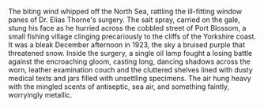 The biting wind whipped off the North Sea, rattling the ill-fitting window panes of Dr. Elias Thorne's surgery.  The salt spray, carried on the gale, stung his face as he hurried across the cobbled street of Port Blossom, a small fishing village clinging precariously to the cliffs of the Yorkshire coast. It was a bleak December afternoon in 1923, the sky a bruised purple that threatened snow.  Inside the surgery, a single oil lamp fought a losing battle against the encroaching gloom, casting long, dancing shadows across the worn, leather examination couch and the cluttered shelves lined with dusty medical texts and jars filled with unsettling specimens. The air hung heavy with the mingled scents of antiseptic, sea air, and something faintly, worryingly metallic.
